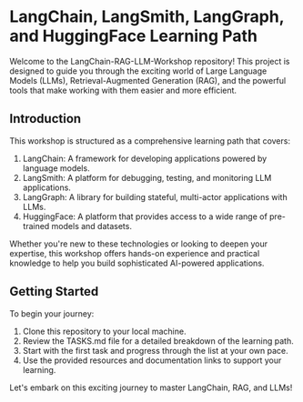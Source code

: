 # LangChain, LangSmith, LangGraph, and HuggingFace Learning Path

Welcome to the LangChain-RAG-LLM-Workshop repository! This project is designed to guide you through the exciting world of Large Language Models (LLMs), Retrieval-Augmented Generation (RAG), and the powerful tools that make working with them easier and more efficient.

## Introduction

This workshop is structured as a comprehensive learning path that covers:

1. LangChain: A framework for developing applications powered by language models.
2. LangSmith: A platform for debugging, testing, and monitoring LLM applications.
3. LangGraph: A library for building stateful, multi-actor applications with LLMs.
4. HuggingFace: A platform that provides access to a wide range of pre-trained models and datasets.

Whether you're new to these technologies or looking to deepen your expertise, this workshop offers hands-on experience and practical knowledge to help you build sophisticated AI-powered applications.

## Getting Started

To begin your journey:

1. Clone this repository to your local machine.
2. Review the TASKS.md file for a detailed breakdown of the learning path.
3. Start with the first task and progress through the list at your own pace.
4. Use the provided resources and documentation links to support your learning.

Let's embark on this exciting journey to master LangChain, RAG, and LLMs!
